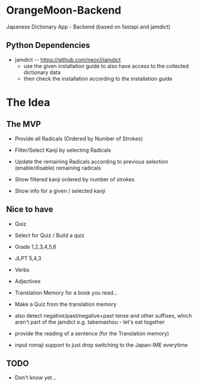 # OrangeMoon-Backend
Japanese Dictionary App - Backend (based on fastapi and jamdict)

## Python Dependencies

* jamdict -- https://github.com/neocl/jamdict 
  * use the given installation guide to also have access to the collected dictionary data
  * then check the installation according to the installation guide

# The Idea

## The MVP

* Provide all Radicals (Ordered by Number of Strokes)
* Filter/Select Kanji by selecting Radicals
* Update the remaining Radicals according to previous selection (enable/disable) remaining radicals 
* Show filtered kanji ordered by number of strokes

* Show info for a given / selected kanji
 
## Nice to have

* Quiz
* Select for Quiz / Build a quiz
* Grade 1,2,3,4,5,6
* JLPT 5,4,3

* Verbs
* Adjectives

* Translation Memory for a book you read...

* Make a Quiz from the translation memory

* also detect negative/past/negative+past tense and other suffixes, which aren't part of the jamdict 
  e.g. tabemashou - let's eat together
* provide the reading of a sentence (for the Translation memory)
* input romaji support to just drop switching to the Japan-IME everytime

## TODO

* Don't know yet...